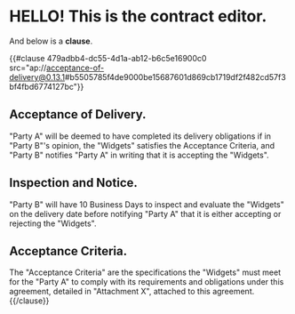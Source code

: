 # HELLO! This is the contract editor. 

And below is a **clause**.


{{#clause 479adbb4-dc55-4d1a-ab12-b6c5e16900c0 src="ap://acceptance-of-delivery@0.13.1#b5505785f4de9000be15687601d869cb1719df2f482cd57f3bf4fbd6774127bc"}}
## Acceptance of Delivery.

"Party A" will be deemed to have completed its delivery obligations
if in "Party B"'s opinion, the "Widgets" satisfies the
Acceptance Criteria, and "Party B" notifies "Party A" in writing
that it is accepting the "Widgets".

## Inspection and Notice.

"Party B" will have 10 Business Days to inspect and
evaluate the "Widgets" on the delivery date before notifying
"Party A" that it is either accepting or rejecting the
"Widgets".

## Acceptance Criteria.

The "Acceptance Criteria" are the specifications the "Widgets"
must meet for the "Party A" to comply with its requirements and
obligations under this agreement, detailed in "Attachment X", attached
to this agreement.
{{/clause}}